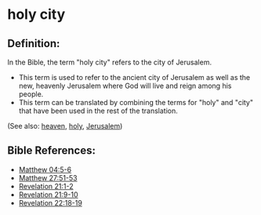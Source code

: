 # holy city #

## Definition: ##

In the Bible, the term "holy city" refers to the city of Jerusalem.

* This term is used to refer to the ancient city of Jerusalem as well as the new, heavenly Jerusalem where God will live and reign among his people.
* This term can be translated by combining the terms for "holy" and "city" that have been used in the rest of the translation.

(See also: [heaven](../kt/heaven.md), [holy](../kt/holy.md), [Jerusalem](../other/jerusalem.md))

## Bible References: ##

* [Matthew 04:5-6](en/tn/mat/help/04/05)
* [Matthew 27:51-53](en/tn/mat/help/27/51)
* [Revelation 21:1-2](en/tn/rev/help/21/01)
* [Revelation 21:9-10](en/tn/rev/help/21/09)
* [Revelation 22:18-19](en/tn/rev/help/22/18)